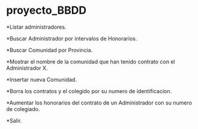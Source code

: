# proyecto_BBDD

*Listar administradores.

*Buscar Administrador por intervalos de Honorarios.

*Buscar Comunidad por Provincia.

*Mostrar el nombre de la comunidad que han tenido contrato con el Administrador X.

*Insertar nueva Comunidad.

*Borra los contratos y el colegido por su numero de identificacion.

*Aumentar los honorarios del contrato de un Administrador con su numero de colegiado.

*Salir.
